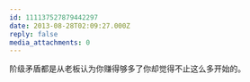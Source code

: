 ```yaml
---
id: 111137527879442297
date: 2013-08-28T02:09:27.000Z
reply: false
media_attachments: 0
---
```


阶级矛盾都是从老板认为你赚得够多了你却觉得不止这么多开始的。

